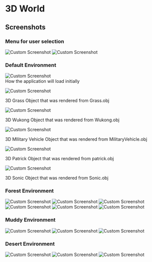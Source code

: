 # 3D World

## Screenshots

### Menu for user selection

![Custom Screenshot](https://github.com/spear97/3D-World/blob/main/ScreenShots/UI_A.png)  ![Custom Screenshot](https://github.com/spear97/3D-World/blob/main/ScreenShots/UI_B.png) 

### Default Environment

![Custom Screenshot](https://github.com/spear97/3D-World/blob/main/ScreenShots/Default.png)  
How the application will load initially

![Custom Screenshot](https://github.com/spear97/3D-World/blob/main/ScreenShots/Default_Grass.png) 

3D Grass Object that was rendered from Grass.obj

![Custom Screenshot](https://github.com/spear97/3D-World/blob/main/ScreenShots/Default_Wukong.png) 

3D Wukong Object that was rendered from Wukong.obj

![Custom Screenshot](https://github.com/spear97/3D-World/blob/main/ScreenShots/Default-Military-Vehicle.png) 

3D MIlitary Vehicle Object that was rendered from MilitaryVehicle.obj

![Custom Screenshot](https://github.com/spear97/3D-World/blob/main/ScreenShots/Default-Patrick.png) 

3D Patrick Object that was rendered from patrick.obj

![Custom Screenshot](https://github.com/spear97/3D-World/blob/main/ScreenShots/Default-Sonic.png) 

3D Sonic Object that was rendered from Sonic.obj

### Forest Environment

![Custom Screenshot](https://github.com/spear97/3D-World/blob/main/ScreenShots/ForestA.png) ![Custom Screenshot](https://github.com/spear97/3D-World/blob/main/ScreenShots/ForestB.png) ![Custom Screenshot](https://github.com/spear97/3D-World/blob/main/ScreenShots/ForestC.png) ![Custom Screenshot](https://github.com/spear97/3D-World/blob/main/ScreenShots/ForestD.png) ![Custom Screenshot](https://github.com/spear97/3D-World/blob/main/ScreenShots/ForestE.png) ![Custom Screenshot](https://github.com/spear97/3D-World/blob/main/ScreenShots/ForestF.png)    

### Muddy Environment

![Custom Screenshot](https://github.com/spear97/3D-World/blob/main/ScreenShots/DirtA.png) ![Custom Screenshot](https://github.com/spear97/3D-World/blob/main/ScreenShots/DirtB.png) ![Custom Screenshot](https://github.com/spear97/3D-World/blob/main/ScreenShots/DirtC.png) 

### Desert Environment

![Custom Screenshot](https://github.com/spear97/3D-World/blob/main/ScreenShots/DesertA.png) ![Custom Screenshot](https://github.com/spear97/3D-World/blob/main/ScreenShots/DesertB.png) ![Custom Screenshot](https://github.com/spear97/3D-World/blob/main/ScreenShots/DesertC.png) 
